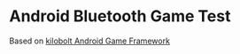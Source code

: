 # Android Bluetooth Game Test
Based on [kilobolt Android Game Framework](http://www.kilobolt.com/create-an-android-game-from-scratch-or-port-your-existing-game.html)
